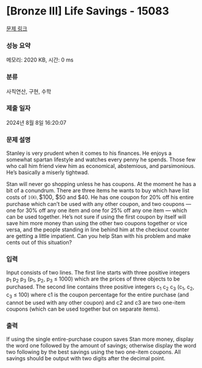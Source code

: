 # [Bronze III] Life Savings - 15083 

[문제 링크](https://www.acmicpc.net/problem/15083) 

### 성능 요약

메모리: 2020 KB, 시간: 0 ms

### 분류

사칙연산, 구현, 수학

### 제출 일자

2024년 8월 8일 16:20:07

### 문제 설명

<p>Stanley is very prudent when it comes to his finances. He enjoys a somewhat spartan lifestyle and watches every penny he spends. Those few who call him friend view him as economical, abstemious, and parsimonious. He’s basically a miserly tightwad.</p>

<p>Stan will never go shopping unless he has coupons. At the moment he has a bit of a conundrum. There are three items he wants to buy which have list costs of <mjx-container class="MathJax" jax="CHTML" style="font-size: 109%; position: relative;"><mjx-math class="MJX-TEX" aria-hidden="true"><mjx-mn class="mjx-n"><mjx-c class="mjx-c31"></mjx-c><mjx-c class="mjx-c30"></mjx-c><mjx-c class="mjx-c30"></mjx-c></mjx-mn><mjx-mo class="mjx-n"><mjx-c class="mjx-c2C"></mjx-c></mjx-mo></mjx-math><mjx-assistive-mml unselectable="on" display="inline"><math xmlns="http://www.w3.org/1998/Math/MathML"><mn>100</mn><mo>,</mo></math></mjx-assistive-mml><span aria-hidden="true" class="no-mathjax mjx-copytext">$100, $</span></mjx-container>50 and $40. He has one coupon for 20% off his entire purchase which can’t be used with any other coupon, and two coupons — one for 30% off any one item and one for 25% off any one item — which can be used together. He’s not sure if using the first coupon by itself will save him more money than using the other two coupons together or vice versa, and the people standing in line behind him at the checkout counter are getting a little impatient. Can you help Stan with his problem and make cents out of this situation?</p>

### 입력 

 <p>Input consists of two lines. The first line starts with three positive integers p<sub>1</sub> p<sub>2</sub> p<sub>3</sub> (p<sub>1</sub>, p<sub>2</sub>, p<sub>3</sub> ≤ 1000) which are the prices of three objects to be purchased. The second line contains three positive integers c<sub>1</sub> c<sub>2</sub> c<sub>3</sub> (c<sub>1</sub>, c<sub>2</sub>, c<sub>3</sub> ≤ 100) where c1 is the coupon percentage for the entire purchase (and cannot be used with any other coupon) and c2 and c3 are two one-item coupons (which can be used together but on separate items).</p>

### 출력 

 <p>If using the single entire-purchase coupon saves Stan more money, display the word one followed by the amount of savings; otherwise display the word two following by the best savings using the two one-item coupons. All savings should be output with two digits after the decimal point.</p>


